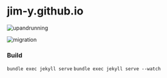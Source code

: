 jim-y.github.io
===============

![upandrunning](http://img.shields.io/badge/up--and--running-true-green.svg)

![migration](http://img.shields.io/badge/migrating--old--posts-in--progress-yellow.svg)

### Build

`bundle exec jekyll serve`
`bundle exec jekyll serve --watch`